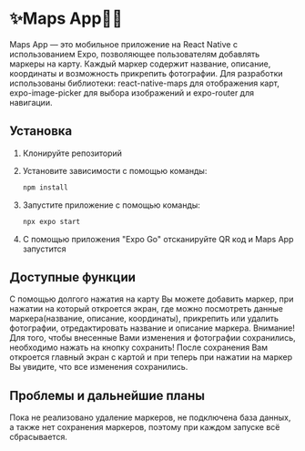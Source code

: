 # ✨Maps App🎃✨

Maps App — это мобильное приложение на React Native с использованием Expo, позволяющее пользователям добавлять маркеры на карту. Каждый маркер содержит название, описание, координаты и возможность прикрепить фотографии. Для разработки использованы библиотеки: react-native-maps для отображения карт, expo-image-picker для выбора изображений и expo-router для навигации.
## Установка
1. Клонируйте репозиторий

2. Установите зависимости с помощью команды:

   ```bash
   npm install
   ```

3. Запустите приложение с помощью команды:

   ```bash
   npx expo start
   ```
4. С помощью приложения "Expo Go" отсканируйте QR код и Maps App запустится

## Доступные функции
С помощью долгого нажатия на карту Вы можете добавить маркер, при нажатии на который откроется экран, где можно посмотреть данные маркера(название, описание, координаты), прикрепить или удалить фотографии, отредактировать название и описание маркера. Внимание! Для того, чтобы внесенные Вами изменения и фотографии сохранились, необходимо нажать на кнопку сохранить! После сохранения Вам откроется главный экран с картой и при теперь при нажатии на маркер Вы увидите, что все изменения сохранились.

## Проблемы и дальнейшие планы
Пока не реализовано удаление маркеров, не подключена база данных, а также нет сохранения маркеров, поэтому при каждом запуске всё сбрасывается.
